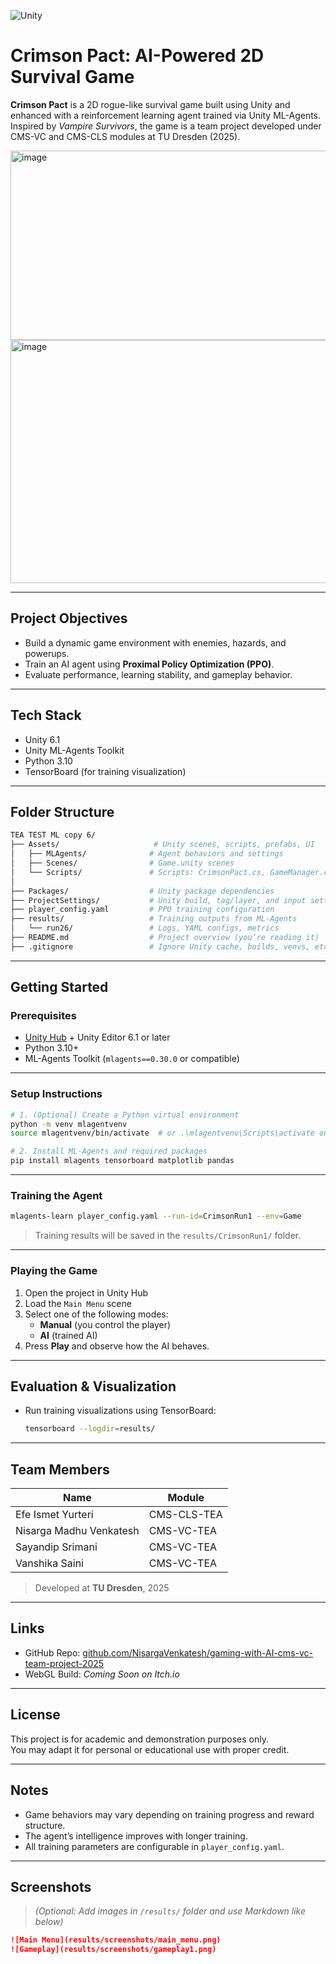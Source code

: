 ![Unity](https://img.shields.io/badge/Unity-6.1-blue?logo=unity)
# Crimson Pact: AI-Powered 2D Survival Game

**Crimson Pact** is a 2D rogue-like survival game built using Unity and enhanced with a reinforcement learning agent trained via Unity ML-Agents.  
Inspired by _Vampire Survivors_, the game is a team project developed under CMS-VC and CMS-CLS modules at TU Dresden (2025).

<img width="527" height="303" alt="image" src="https://github.com/user-attachments/assets/4f895360-c886-4e90-9a76-f47a9b48a3e1" />
<img width="708" height="389" alt="image" src="https://github.com/user-attachments/assets/4afd129f-962c-4957-b2d4-d4616039418b" />


---

## Project Objectives

- Build a dynamic game environment with enemies, hazards, and powerups.
- Train an AI agent using **Proximal Policy Optimization (PPO)**.
- Evaluate performance, learning stability, and gameplay behavior.

---

## Tech Stack

- Unity 6.1
- Unity ML-Agents Toolkit
- Python 3.10
- TensorBoard (for training visualization)

---

## Folder Structure

```bash
TEA TEST ML copy 6/
├── Assets/                     # Unity scenes, scripts, prefabs, UI
│   ├── MLAgents/              # Agent behaviors and settings
│   ├── Scenes/                # Game.unity scenes
│   └── Scripts/               # Scripts: CrimsonPact.cs, GameManager.cs, etc
│
├── Packages/                  # Unity package dependencies
├── ProjectSettings/           # Unity build, tag/layer, and input settings
├── player_config.yaml         # PPO training configuration
├── results/                   # Training outputs from ML-Agents
│   └── run26/                 # Logs, YAML configs, metrics
├── README.md                  # Project overview (you’re reading it)
├── .gitignore                 # Ignore Unity cache, builds, venvs, etc.
```

---

## Getting Started

### Prerequisites

- [Unity Hub](https://unity.com/download) + Unity Editor 6.1 or later
- Python 3.10+
- ML-Agents Toolkit (`mlagents==0.30.0` or compatible)

---

### Setup Instructions

```bash
# 1. (Optional) Create a Python virtual environment
python -m venv mlagentvenv
source mlagentvenv/bin/activate  # or .\mlagentvenv\Scripts\activate on Windows

# 2. Install ML-Agents and required packages
pip install mlagents tensorboard matplotlib pandas
```

---

### Training the Agent

```bash
mlagents-learn player_config.yaml --run-id=CrimsonRun1 --env=Game
```

> Training results will be saved in the `results/CrimsonRun1/` folder.

---

### Playing the Game

1. Open the project in Unity Hub
2. Load the `Main Menu` scene
3. Select one of the following modes:
   - **Manual** (you control the player)
   - **AI** (trained AI)
4. Press **Play** and observe how the AI behaves.

---

## Evaluation & Visualization

- Run training visualizations using TensorBoard:
  ```bash
  tensorboard --logdir=results/
  ```

---

## Team Members

| Name                    | Module      |
| ----------------------- | ----------- |
| Efe Ismet Yurteri       | CMS-CLS-TEA |
| Nisarga Madhu Venkatesh | CMS-VC-TEA  |
| Sayandip Srimani        | CMS-VC-TEA  |
| Vanshika Saini          | CMS-VC-TEA  |

> Developed at **TU Dresden**, 2025

---

## Links

- GitHub Repo: [github.com/NisargaVenkatesh/gaming-with-AI-cms-vc-team-project-2025](https://github.com/NisargaVenkatesh/gaming-with-AI-cms-vc-team-project-2025)
- WebGL Build: _Coming Soon on Itch.io_

---

## License

This project is for academic and demonstration purposes only.  
You may adapt it for personal or educational use with proper credit.

---

## Notes

- Game behaviors may vary depending on training progress and reward structure.
- The agent’s intelligence improves with longer training.
- All training parameters are configurable in `player_config.yaml`.

---

## Screenshots

> _(Optional: Add images in `/results/` folder and use Markdown like below)_

```markdown
![Main Menu](results/screenshots/main_menu.png)
![Gameplay](results/screenshots/gameplay1.png)
```
